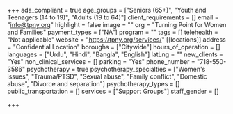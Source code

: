 +++
ada_compliant = true
age_groups = ["Seniors (65+)", "Youth and Teenagers (14 to 19)", "Adults (19 to 64)"]
client_requirements = []
email = "info@tpny.org"
highlight = false
image = ""
org = "Turning Point for Women and Families"
payment_types = ["NA"]
program = ""
tags = []
telehealth = "Not applicable"
website = "https://tpny.org/services/"
[[locations]]
address = "Confidential Location"
boroughs = ["Citywide"]
hours_of_operation = []
languages = ["Urdu", "Hindi", "Bangla", "English"]
latLng = ""
new_clients = "Yes"
non_clinical_services = []
parking = "Yes"
phone_number = "718-550-3586"
psychotherapy = true
psychotherapy_specialties = ["Women's issues", "Trauma/PTSD", "Sexual abuse", "Family conflict", "Domestic abuse", "Divorce and separation"]
psychotherapy_types = []
public_transportation = []
services = ["Support Groups"]
staff_gender = []

+++
